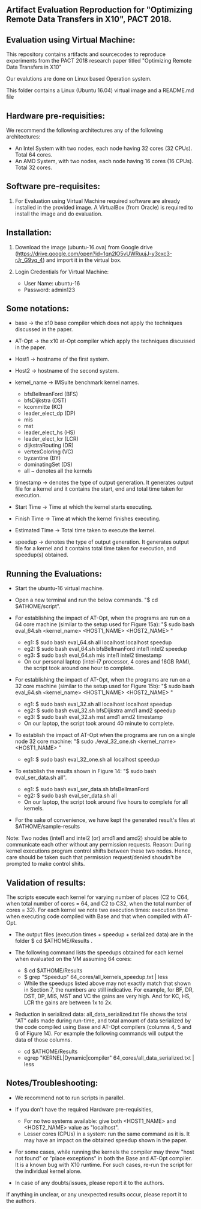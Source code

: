 Artifact Evaluation Reproduction for "Optimizing Remote Data Transfers in X10", PACT 2018. 
------------------------------------------------------------------------------------------

Evaluation using Virtual Machine:
---------------------------------


This repository contains artifacts and sourcecodes
to reproduce experiments from the PACT 2018 research paper 
titled "Optimizing Remote Data Transfers in X10"

Our evalutions are done on Linux based Operation system.

This folder contains a Linux (Ubuntu 16.04) virtual image and a README.md file


Hardware pre-requisities: 
-------------------------
We recommend the following architectures any of the following architectures:
* An Intel System with two nodes, each node having 32 cores (32 CPUs). Total 64 cores.
* An AMD System, with two nodes, each node having 16 cores (16 CPUs). Total 32 cores.
 

Software pre-requisites:
------------------------
1) For Evaluation using Virtual Machine required software are already installed in the provided image.
A VirtualBox (from Oracle) is required to install the image and do evaluation.


Installation:
-------------
1) Download the image (ubuntu-16.ova) from Google drive (https://drive.google.com/open?id=1qn2lO5vUWRuujJ-y3cxc3-rJr_G9yq_4) and import it in the virtual box.

2) Login Credentials for Virtual Machine:
	- User Name: ubuntu-16
	- Password: admin123


Some notations:
---------------
* base -> the x10 base compiler which does not apply the techniques discussed in the paper.
* AT-Opt -> the x10 at-Opt compiler which apply the techniques discussed in the paper.
* Host1 -> hostname of the first system.
* Host2 -> hostname of the second system.
* kernel_name -> IMSuite benchmark kernel names.
	- bfsBellmanFord (BFS)
	- bfsDijkstra (DST)
	- kcommitte (KC)
	- leader_elect_dp (DP)
	- mis
	- mst
	- leader_elect_hs (HS)
	- leader_elect_lcr (LCR)
	- dijkstraRouting (DR)
	- vertexColoring (VC)
	- byzantine (BY)
	- dominatingSet (DS)
	- all ~ denotes all the kernels
		
* timestamp -> denotes the type of output generation. It generates output file for a kernel and it 
		contains the start, end and total time taken for execution.
* Start Time -> Time at which the kernel starts executing.
* Finish Time -> Time at which the kernel finishes executing.
* Estimated Time -> Total time taken to execute the kernel.
* speedup -> denotes the type of output generation. It generates output file for a kernel and it 
		      contains total time taken for execution, and speedup(s) obtained.


Running the Evaluations:
------------------------

* Start the ubuntu-16 virtual machine.

* Open a new terminal and run the below commands. "$ cd $ATHOME/script".

* For establishing the impact of AT-Opt, when the programs are run on a 64 core machine (similar to the setup used for Figure 15a): "$ sudo bash eval_64.sh <kernel_name> <HOST1_NAME> <HOST2_NAME> <timestamp or speedup>"
	- eg1: $ sudo bash eval_64.sh all localhost localhost speedup  
	- eg2: $ sudo bash eval_64.sh bfsBellmanFord intel1 intel2 speedup
	- eg3: $ sudo bash eval_64.sh mis intel1 intel2 timestamp
	- On our personal laptop (intel-i7 processor, 4 cores and 16GB RAM), the script took around one hour to complete.

* For establishing the impact of AT-Opt, when the programs are run on a 32 core machine (similar to the setup used for Figure 15b): "$ sudo bash eval_64.sh <kernel_name> <HOST1_NAME> <HOST2_NAME> <timestamp or speedup>"
	- eg1: $ sudo bash eval_32.sh all localhost localhost speedup
	- eg2: $ sudo bash eval_32.sh bfsDijkstra amd1 amd2 speedup 
	- eg3: $ sudo bash eval_32.sh mst amd1 amd2 timestamp
	- On our laptop, the script took around 40 minute to complete.

* To establish the impact of AT-Opt when the programs are run on a single node 32 core machine: "$ sudo ./eval_32_one.sh <kernel_name> <HOST1_NAME> <timestamp or speedup>"
	- eg1: $ sudo bash eval_32_one.sh all localhost speedup

* To establish the results shown in Figure 14: "$ sudo bash eval_ser_data.sh all". 
	- eg1: $ sudo bash eval_ser_data.sh bfsBellmanFord
	- eg2: $ sudo bash eval_ser_data.sh all
	- On our laptop, the script took around five hours to complete for all kernels.

* For the sake of convenience, we have kept the generated result's files at $ATHOME/sample-results


Note: Two nodes (intel1 and intel2 (or) amd1 and amd2) should be able to communicate each other 
without any permission requests. Reason: During kernel executions program control shifts between these
two nodes. Hence, care should be taken such that permission request/denied shoudn't be prompted to make control shits. 	

Validation of results:
----------------------
The scripts execute each kernel for varying number of places
(C2 to C64, when total number of cores = 64, and C2 to C32,
when the total number of cores = 32). For each kernel we note
two execution times: execution time when executing code
compiled with Base and that when compiled with AT-Opt.

* The output files (execution times + speedup + serialized data) are in the folder $ cd $ATHOME/Results .

* The following command lists the speedups obtained for each kernel when evaluated on the VM assuming 64 cores:
	- $ cd $ATHOME/Results
	- $ grep "Speedup" 64_cores/all_kernels_speedup.txt | less
	- While the speedups listed above may not exactly match that shown in Section 7, the numbers are still indicative. For example, for BF, DR, DST, DP, MIS, MST and VC the gains are very high. And for KC, HS, LCR the gains are between 1x to 2x.

* Reduction in serialized data: all_data_serialized.txt file shows the total "AT" calls made during run-time, and total amount of data serialized by the code compiled using
Base and AT-Opt compilers (columns 4, 5 and 6 of Figure 14). For example the following commands will output the data of those columns.	
	- cd $ATHOME/Results
	- egrep "KERNEL|Dynamic|compiler" 64_cores/all_data_serialized.txt | less

Notes/Troubleshooting:
----------------------
* We recommend not to run scripts in parallel.

* If you don't have the required Hardware pre-requisities,
	- For no two systems available: give both <HOST1_NAME> and <HOST2_NAME> value as "localhost".
	- Lesser cores (CPUs) in a system: run the same command as it is. It may have an impact on the obtained speedup shown in the paper.

* For some cases, while running the kernels the compiler
may throw "host not found" or "place exceptions" in
both the Base and AT-Opt compiler. It is a known bug
with X10 runtime. For such cases, re-run the script for
the individual kernel alone.

* In case of any doubts/issues, please report it to the
authors.



If anything in unclear, or any unexpected results occur, please report it to the authors.				
		
